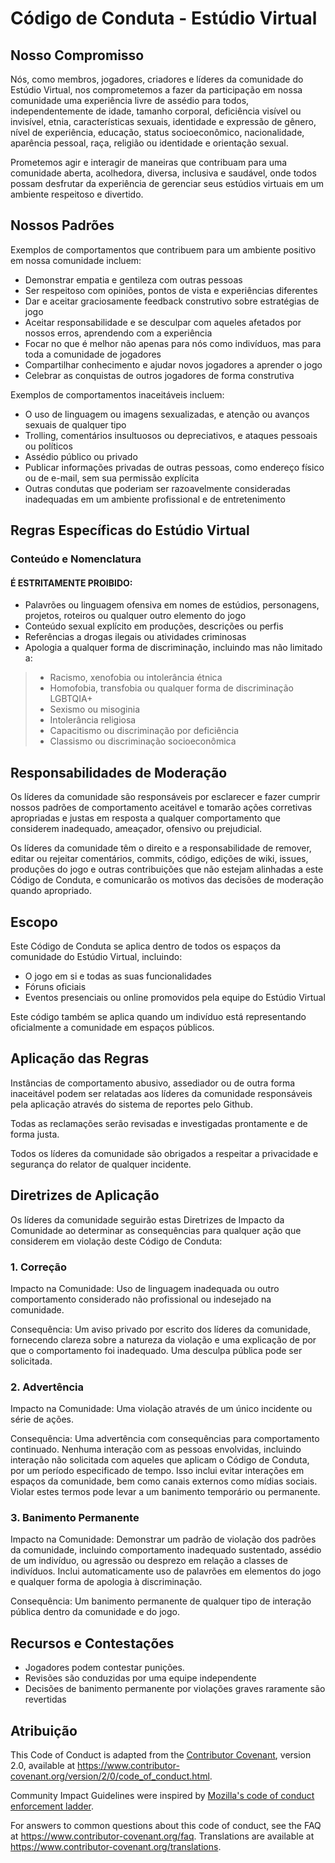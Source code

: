 # Código de Conduta - Estúdio Virtual

## Nosso Compromisso

Nós, como membros, jogadores, criadores e líderes da comunidade do Estúdio Virtual, nos comprometemos a fazer da participação em nossa comunidade uma experiência livre de assédio para todos, independentemente de idade, tamanho corporal, deficiência visível ou invisível, etnia, características sexuais, identidade e expressão de gênero, nível de experiência, educação, status socioeconômico, nacionalidade, aparência pessoal, raça, religião ou identidade e orientação sexual.

Prometemos agir e interagir de maneiras que contribuam para uma comunidade aberta, acolhedora, diversa, inclusiva e saudável, onde todos possam desfrutar da experiência de gerenciar seus estúdios virtuais em um ambiente respeitoso e divertido.

## Nossos Padrões

Exemplos de comportamentos que contribuem para um ambiente positivo em nossa comunidade incluem:

* Demonstrar empatia e gentileza com outras pessoas
* Ser respeitoso com opiniões, pontos de vista e experiências diferentes
* Dar e aceitar graciosamente feedback construtivo sobre estratégias de jogo
* Aceitar responsabilidade e se desculpar com aqueles afetados por nossos erros, aprendendo com a experiência
* Focar no que é melhor não apenas para nós como indivíduos, mas para toda a comunidade de jogadores
* Compartilhar conhecimento e ajudar novos jogadores a aprender o jogo
* Celebrar as conquistas de outros jogadores de forma construtiva

Exemplos de comportamentos inaceitáveis incluem:

* O uso de linguagem ou imagens sexualizadas, e atenção ou avanços sexuais de qualquer tipo
* Trolling, comentários insultuosos ou depreciativos, e ataques pessoais ou políticos
* Assédio público ou privado
* Publicar informações privadas de outras pessoas, como endereço físico ou de e-mail, sem sua permissão explícita
* Outras condutas que poderiam ser razoavelmente consideradas inadequadas em um ambiente profissional e de entretenimento

## Regras Específicas do Estúdio Virtual
### Conteúdo e Nomenclatura
#### É ESTRITAMENTE PROIBIDO:
* Palavrões ou linguagem ofensiva em nomes de estúdios, personagens, projetos, roteiros ou qualquer outro elemento do jogo
* Conteúdo sexual explícito em produções, descrições ou perfis
* Referências a drogas ilegais ou atividades criminosas
* Apologia a qualquer forma de discriminação, incluindo mas não limitado a:
>* Racismo, xenofobia ou intolerância étnica
>* Homofobia, transfobia ou qualquer forma de discriminação LGBTQIA+
>* Sexismo ou misoginia
>* Intolerância religiosa
>* Capacitismo ou discriminação por deficiência
>* Classismo ou discriminação socioeconômica

## Responsabilidades de Moderação

Os líderes da comunidade são responsáveis por esclarecer e fazer cumprir nossos padrões de comportamento aceitável e tomarão ações corretivas apropriadas e justas em resposta a qualquer comportamento que considerem inadequado, ameaçador, ofensivo ou prejudicial.

Os líderes da comunidade têm o direito e a responsabilidade de remover, editar ou rejeitar comentários, commits, código, edições de wiki, issues, produções do jogo e outras contribuições que não estejam alinhadas a este Código de Conduta, e comunicarão os motivos das decisões de moderação quando apropriado.

## Escopo

Este Código de Conduta se aplica dentro de todos os espaços da comunidade do Estúdio Virtual, incluindo:
* O jogo em si e todas as suas funcionalidades
* Fóruns oficiais
* Eventos presenciais ou online promovidos pela equipe do Estúdio Virtual

Este código também se aplica quando um indivíduo está representando oficialmente a comunidade em espaços públicos.

## Aplicação das Regras

Instâncias de comportamento abusivo, assediador ou de outra forma inaceitável podem ser relatadas aos líderes da comunidade responsáveis pela aplicação através do sistema de reportes pelo Github.

Todas as reclamações serão revisadas e investigadas prontamente e de forma justa.

Todos os líderes da comunidade são obrigados a respeitar a privacidade e segurança do relator de qualquer incidente.

## Diretrizes de Aplicação

Os líderes da comunidade seguirão estas Diretrizes de Impacto da Comunidade ao determinar as consequências para qualquer ação que considerem em violação deste Código de Conduta:

### 1. Correção

Impacto na Comunidade: Uso de linguagem inadequada ou outro comportamento considerado não profissional ou indesejado na comunidade.

Consequência: Um aviso privado por escrito dos líderes da comunidade, fornecendo clareza sobre a natureza da violação e uma explicação de por que o comportamento foi inadequado. Uma desculpa pública pode ser solicitada.

### 2. Advertência

Impacto na Comunidade: Uma violação através de um único incidente ou série de ações.

Consequência: Uma advertência com consequências para comportamento continuado. Nenhuma interação com as pessoas envolvidas, incluindo interação não solicitada com aqueles que aplicam o Código de Conduta, por um período especificado de tempo. Isso inclui evitar interações em espaços da comunidade, bem como canais externos como mídias sociais. Violar estes termos pode levar a um banimento temporário ou permanente.

### 3. Banimento Permanente

Impacto na Comunidade: Demonstrar um padrão de violação dos padrões da comunidade, incluindo comportamento inadequado sustentado, assédio de um indivíduo, ou agressão ou desprezo em relação a classes de indivíduos. Inclui automaticamente uso de palavrões em elementos do jogo e qualquer forma de apologia à discriminação.

Consequência: Um banimento permanente de qualquer tipo de interação pública dentro da comunidade e do jogo.

## Recursos e Contestações
* Jogadores podem contestar punições.
* Revisões são conduzidas por uma equipe independente
* Decisões de banimento permanente por violações graves raramente são revertidas

## Atribuição

This Code of Conduct is adapted from the [Contributor Covenant][homepage],
version 2.0, available at
https://www.contributor-covenant.org/version/2/0/code_of_conduct.html.

Community Impact Guidelines were inspired by [Mozilla's code of conduct
enforcement ladder](https://github.com/mozilla/diversity).

[homepage]: https://www.contributor-covenant.org

For answers to common questions about this code of conduct, see the FAQ at
https://www.contributor-covenant.org/faq. Translations are available at
https://www.contributor-covenant.org/translations.
